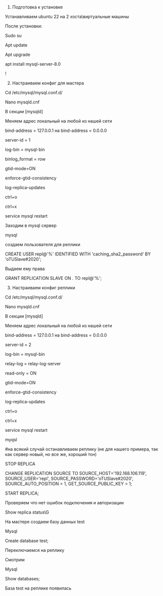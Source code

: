 1.	Подготовка к установке

Устанавливаем ubuntu 22 на 2 хоста\виртуальные машины

После установки:

Sudo su

Apt update

Apt upgrade

apt install mysql-server-8.0

!


2.	Настраиваем конфиг для мастера

Cd /etc/mysql/mysql.conf.d/

Nano mysqld.cnf


В секции [mysqld]

Меняем адрес локальный на любой из нашей сети

bind-address = 127.0.0.1 на bind-address = 0.0.0.0


server-id = 1

log-bin = mysql-bin

binlog_format = row

gtid-mode=ON

enforce-gtid-consistency

log-replica-updates

ctrl+o

ctrl+x

service mysql restart

Заходим в mysql сервер

mysql

создаем пользователя для реплики

CREATE USER repl@'%' IDENTIFIED WITH 'caching_sha2_password' BY 'oTUSlave#2020';

Выдаем ему права

GRANT REPLICATION SLAVE ON *.* TO repl@'%';


3.	Настраиваем конфиг реплики

Cd /etc/mysql/mysql.conf.d/

Nano mysqld.cnf


В секции [mysqld]

Меняем адрес локальный на любой из нашей сети

bind-address = 127.0.0.1 на bind-address = 0.0.0.0

server-id = 2

log-bin = mysql-bin

relay-log = relay-log-server

read-only = ON

gtid-mode=ON

enforce-gtid-consistency

log-replica-updates

ctrl+o

ctrl+x

service mysql restart

myqsl

#на всякий случай останавливаем реплику (не для нашего примера, так как сервер новый, но все же, хороший тон)

STOP REPLICA    

CHANGE REPLICATION SOURCE TO SOURCE_HOST='192.168.106.119', SOURCE_USER='repl', SOURCE_PASSWORD='oTUSlave#2020', SOURCE_AUTO_POSITION = 1, GET_SOURCE_PUBLIC_KEY = 1;

START REPLICA;  

Проверяем что нет ошибок подключения и авторизации

Show replica status\G

   


На мастере создаем базу данных test

Mysql

Create database test;

Переключаемся на реплику

Смотрим

Mysql

Show databases;

 
База test на реплике появилась

